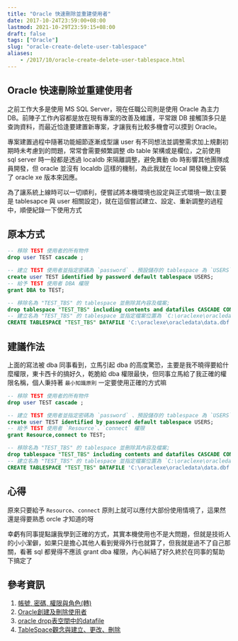 ```yaml
---
title: "Oracle 快速刪除並重建使用者"
date: 2017-10-24T23:59:00+08:00
lastmod: 2021-10-29T23:59:15+08:00
draft: false
tags: ["Oracle"]
slug: "oracle-create-delete-user-tablespace"
aliases:
    - /2017/10/oracle-create-delete-user-tablespace.html
---
```

## Oracle 快速刪除並重建使用者

之前工作大多是使用 MS SQL Server，現在任職公司則是使用 Oracle 為主力 DB。前陣子工作內容都是放在現有專案的改善及維護，平常跟 DB 接觸頂多只是查詢資料，而最近恰逢要建置新專案，才讓我有比較多機會可以摸到 Oracle。

專案建置過程中隨著功能細節逐漸成型讓 user 有不同想法並調整需求加上規劃初期時未考慮到的問題，常常會需要頻繁調整 db table 架構或是欄位，之前使用 sql server 時一般都是透過 localdb 來隔離調整，避免異動 db 時影響其他團隊成員開發，但 oracle 並沒有 localdb 這樣的機制，為此我就在 local 開發機上安裝了 oracle xe 版本來因應。

為了讓系統上線時可以一切順利，便嘗試將本機環境也設定與正式環境一致(主要是 tablesapce 與 user 相關設定)，就在這個嘗試建立、設定、重新調整的過程中，順便紀錄一下使用方式

## 原本方式

```sql
-- 移除 TEST 使用者的所有物件
drop user TEST cascade ;

-- 建立 TEST 使用者並指定密碼為 `password` 、預設儲存的 tablespace 為 `USERS`
create user TEST identified by password default tablespace USERS;
-- 給予 TEST 使用者 DBA 權限
grant DBA to TEST;

-- 移除名為 "TEST_TBS" 的 tablespace 並刪除其內容及檔案;
drop tablespace "TEST_TBS" including contents and datafiles CASCADE CONSTRAINTS;
-- 建立名為 "TEST_TBS" 的 tablespace 並指定檔案位置為 `C:\oraclexe\oracledata\data.dbf`及檔案大小為 50mb
CREATE TABLESPACE "TEST_TBS" DATAFILE 'C:\oraclexe\oracledata\data.dbf' SIZE 50M;
```

## 建議作法

上面的寫法被 dba 同事看到，立馬引起 dba 的高度驚恐，主要是我不曉得要給什麼權限，東卡西卡的搞好久，乾脆給 dba 權限最快，但同事立馬給了我正確的權限名稱，個人秉持著 `最小知識原則` 一定要使用正確的方式嘛

```sql
-- 移除 TEST 使用者的所有物件
drop user TEST cascade ;

-- 建立 TEST 使用者並指定密碼為 `password` 、預設儲存的 tablespace 為 `USERS`
create user TEST identified by password default tablespace USERS;
-- 給予 TEST 使用者 `Resource`、`connect` 權限
grant Resource,connect to TEST;

-- 移除名為 "TEST_TBS" 的 tablespace 並刪除其內容及檔案;
drop tablespace "TEST_TBS" including contents and datafiles CASCADE CONSTRAINTS;
-- 建立名為 "TEST_TBS" 的 tablespace 並指定檔案位置為 `C:\oraclexe\oracledata\data.dbf`及檔案大小為 50mb
CREATE TABLESPACE "TEST_TBS" DATAFILE 'C:\oraclexe\oracledata\data.dbf' SIZE 50M;
```

## 心得

原來只要給予 `Resource`、`connect` 原則上就可以應付大部份使用情境了，這果然還是得要熟悉 orcle 才知道的呀

幸虧有同事提點讓我學到正確的方式，其實本機使用也不是大問題，但就是技術人的小小潔僻，如果只是擔心其他人看到覺得外行也就算了，但我就是過不了自己那關，看著 sql 都覺得不應該 grant dba 權限，內心糾結了好久終於在同事的幫助下搞定了

## 參考資訊

1. [帳號, 密碼, 權限與角色(轉)](http://oracled2k.pixnet.net/blog/post/24680289--%E5%B8%B3%E8%99%9F%2C-%E5%AF%86%E7%A2%BC%2C-%E6%AC%8A%E9%99%90%E8%88%87%E8%A7%92%E8%89%B2%28%E8%BD%89%29)
2. [Oracle創建及刪除使用者](http://fecbob.pixnet.net/blog/post/43275970-oracle%E5%89%B5%E5%BB%BA%E5%8F%8A%E5%88%AA%E9%99%A4%E4%BD%BF%E7%94%A8%E8%80%85)
3. [oracle drop表空間中的datafile](http://fecbob.pixnet.net/blog/post/43277980-oracle-drop%E8%A1%A8%E7%A9%BA%E9%96%93%E4%B8%AD%E7%9A%84datafile)
4. [TableSpace觀念與建立、更改、刪除](http://yehyenping.blogspot.tw/2013/06/tablespace.html)
